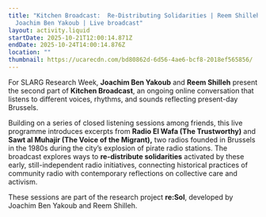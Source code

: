 ```yaml
---
title: "Kitchen Broadcast:  Re-Distributing Solidarities | Reem Shilleh &
  Joachim Ben Yakoub | Live broadcast"
layout: activity.liquid
startDate: 2025-10-21T12:00:14.871Z
endDate: 2025-10-24T14:00:14.876Z
location: ""
thumbnail: https://ucarecdn.com/bd80862d-6d56-4ae6-bcf8-2018ef565856/
---
```

<!--StartFragment-->

For SLARG Research Week, **Joachim Ben Yakoub** and **Reem Shilleh** present the second part of **Kitchen Broadcast**, an ongoing online conversation that listens to different voices, rhythms, and sounds reflecting present-day Brussels.

Building on a series of closed listening sessions among friends, this live programme introduces excerpts from **Radio El Wafa (The Trustworthy)** and **Sawt al Muhajir (The Voice of the Migrant),** two radios founded in Brussels in the 1980s during the city’s explosion of pirate radio stations. The broadcast explores ways to **re-distribute solidarities** activated by these early, still-independent radio initiatives, connecting historical practices of community radio with contemporary reflections on collective care and activism.

These sessions are part of the research project **re:Sol**, developed by Joachim Ben Yakoub and Reem Shilleh.

<!--EndFragment-->